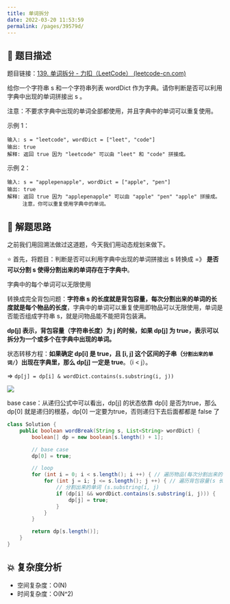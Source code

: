 ```yaml
---
title: 单词拆分
date: 2022-03-20 11:53:59
permalink: /pages/39579d/
---
```


## 📃 题目描述

题目链接：[139. 单词拆分 - 力扣（LeetCode） (leetcode-cn.com)](https://leetcode-cn.com/problems/word-break/)

给你一个字符串 s 和一个字符串列表 wordDict 作为字典。请你判断是否可以利用字典中出现的单词拼接出 s 。

注意：不要求字典中出现的单词全部都使用，并且字典中的单词可以重复使用。

示例 1：

```
输入: s = "leetcode", wordDict = ["leet", "code"]
输出: true
解释: 返回 true 因为 "leetcode" 可以由 "leet" 和 "code" 拼接成。
```

示例 2：

```
输入: s = "applepenapple", wordDict = ["apple", "pen"]
输出: true
解释: 返回 true 因为 "applepenapple" 可以由 "apple" "pen" "apple" 拼接成。
     注意，你可以重复使用字典中的单词。
```

## 🔔 解题思路

之前我们用回溯法做过这道题，今天我们用动态规划来做下。

⭐ 首先，将题目：判断是否可以利用字典中出现的单词拼接出 s 转换成 =》 **是否可以分割 s 使得分割出来的单词存在于字典中**。

字典中的每个单词可以无限使用

转换成完全背包问题：**字符串 s 的长度就是背包容量，每次分割出来的单词的长度就是每个物品的长度**，字典中的单词可以重复使用即物品可以无限使用，单词是否能否组成字符串 s，就是问物品能不能把背包装满。

**dp[j] 表示，背包容量（字符串长度）为 j 的时候，如果 dp[j] 为 true，表示可以拆分为一个或多个在字典中出现的单词。**

状态转移方程：**如果确定 dp[i] 是 true，且 [i, j] 这个区间的子串（`分割出来的单词/`）出现在字典里，那么 dp[j] 一定是 true**。（i < j）。

=> `dp[j] = dp[i] & wordDict.contains(s.substring(i, j))`

![](https://cs-wiki.oss-cn-shanghai.aliyuncs.com/img/20220208113438.png)

base case：从递归公式中可以看出，dp[j] 的状态依靠 dp[i] 是否为true，那么 dp[0] 就是递归的根基，dp[0] 一定要为true，否则递归下去后面都都是 false 了


```java
class Solution {
    public boolean wordBreak(String s, List<String> wordDict) {
        boolean[] dp = new boolean[s.length() + 1];

        // base case
        dp[0] = true;

        // loop
        for (int i = 0; i < s.length(); i ++) { // 遍历物品(每次分割出来的单词的长度)
            for (int j = i; j <= s.length(); j ++) { // 遍历背包容量(s 长度)
                // 分割出来的单词 (s.substring(i, j)
                if (dp[i] && wordDict.contains(s.substring(i, j))) {
                    dp[j] = true;
                }
            }
        }

        return dp[s.length()];
    }
}
```

## 💥 复杂度分析

- 空间复杂度：O(N)
- 时间复杂度：O(N^2)


